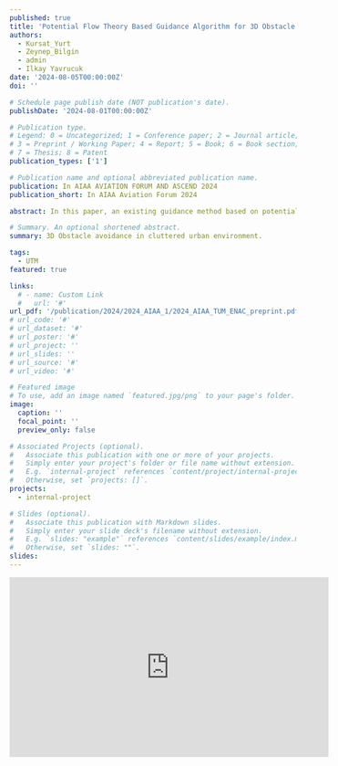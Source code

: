 ```yaml
---
published: true
title: 'Potential Flow Theory Based Guidance Algorithm for 3D Obstacle Avoidance in Cluttered Urban Environments'
authors:
  - Kursat_Yurt
  - Zeynep_Bilgin
  - admin
  - Ilkay Yavrucuk
date: '2024-08-05T00:00:00Z'
doi: ''

# Schedule page publish date (NOT publication's date).
publishDate: '2024-08-01T00:00:00Z'

# Publication type.
# Legend: 0 = Uncategorized; 1 = Conference paper; 2 = Journal article;
# 3 = Preprint / Working Paper; 4 = Report; 5 = Book; 6 = Book section;
# 7 = Thesis; 8 = Patent
publication_types: ['1']

# Publication name and optional abbreviated publication name.
publication: In AIAA AVIATION FORUM AND ASCEND 2024
publication_short: In AIAA Aviation Forum 2024

abstract: In this paper, an existing guidance method based on potential flow theory is enhanced through the incorporation of 3D models of obstacles, thereby allowing for the optimal utilization of available airspace in urban air mobility applications. The proposed 3D guidance method addresses the limitations of the previous 2D approach, enabling navigation around complex obstacles such as tunnels and torus-like structures. The effectiveness of the proposed algorithm is demonstrated through scaled hardware experiments conducted at The Toulouse Occitanie Drone Flight Area in France. The experimental results demonstrate the successful real-time guidance and collision avoidance capabilities of the proposed algorithm in cluttered environments for multiple aerial vehicles, with an effective utilization of vertical and horizontal space. This improvement makes the proposed 3D guidance algorithm a suitable candidate for urban air mobility operations. Supplementary Video [link](https://www.youtube.com/watch?v=A-gMgseRrsk&list=PLnodu_kCLOJ7B6ERxjkFYDNH2yd0ujseq)

# Summary. An optional shortened abstract.
summary: 3D Obstacle avoidance in cluttered urban environment.

tags:
  - UTM
featured: true

links:
  # - name: Custom Link
  #   url: '#'
url_pdf: '/publication/2024/2024_AIAA_1/2024_AIAA_TUM_ENAC_preprint.pdf'
# url_code: '#'
# url_dataset: '#'
# url_poster: '#'
# url_project: ''
# url_slides: ''
# url_source: '#'
# url_video: '#'

# Featured image
# To use, add an image named `featured.jpg/png` to your page's folder.
image:
  caption: ''
  focal_point: ''
  preview_only: false

# Associated Projects (optional).
#   Associate this publication with one or more of your projects.
#   Simply enter your project's folder or file name without extension.
#   E.g. `internal-project` references `content/project/internal-project/index.md`.
#   Otherwise, set `projects: []`.
projects:
  - internal-project

# Slides (optional).
#   Associate this publication with Markdown slides.
#   Simply enter your slide deck's filename without extension.
#   E.g. `slides: "example"` references `content/slides/example/index.md`.
#   Otherwise, set `slides: ""`.
slides:
---
```



<iframe width="560" height="315" src="https://www.youtube.com/embed/?v=A-gMgseRrsk&list=PLnodu_kCLOJ7B6ERxjkFYDNH2yd0ujseq" title="YouTube video player" frameborder="0" allow="accelerometer; autoplay; clipboard-write; encrypted-media; gyroscope; picture-in-picture; web-share" allowfullscreen></iframe>



<!-- {{% callout note %}}
Click the _Cite_ button above to demo the feature to enable visitors to import publication metadata into their reference management software.
{{% /callout %}}

Supplementary notes can be added here, including [code and math](https://wowchemy.com/docs/content/writing-markdown-latex/). -->
